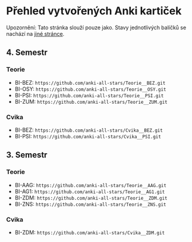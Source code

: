 # Přehled vytvořených Anki kartiček

Upozornění: Tato stránka slouží pouze jako. Stavy jednotlivých balíčků se nachází na [jiné stránce](Progress.md).

## 4. Semestr

### Teorie

- BI-BEZ: `https://github.com/anki-all-stars/Teorie__BEZ.git`
- BI-OSY: `https://github.com/anki-all-stars/Teorie__OSY.git`
- BI-PSI: `https://github.com/anki-all-stars/Teorie__PSI.git`
- BI-ZUM: `https://github.com/anki-all-stars/Teorie__ZUM.git`

### Cvika

- BI-BEZ: `https://github.com/anki-all-stars/Cvika__BEZ.git`
- BI-PSI: `https://github.com/anki-all-stars/Cvika__PSI.git`


## 3. Semestr

### Teorie

- BI-AAG: `https://github.com/anki-all-stars/Teorie__AAG.git`
- BI-AG1: `https://github.com/anki-all-stars/Teorie__AG1.git`
- BI-ZDM: `https://github.com/anki-all-stars/Teorie__ZDM.git`
- BI-ZNS: `https://github.com/anki-all-stars/Teorie__ZNS.git`

### Cvika

- BI-ZDM: `https://github.com/anki-all-stars/Cvika__ZDM.git`

